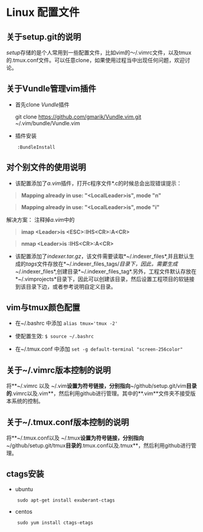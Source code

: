 # Linux 配置文件 #

## 关于setup.git的说明

*setup*存储的是个人常用到一些配置文件，比如vim的～/.vimrc文件，以及tmux的.tmux.conf文件。可以任意clone，如果使用过程当中出现任何问题，欢迎讨论。

## 关于Vundle管理vim插件

* 首先clone *Vundle*插件

	git clone https://github.com/gmarik/Vundle.vim.git ~/.vim/bundle/Vundle.vim 

* 插件安装

```
	:BundleInstall
```

## 对个别文件的使用说明

* 该配置添加了*a.vim*插件，打开c程序文件\*.c的时候总会出现错误提示：

> **Mapping already in use: "\<LocalLeader\>is", mode "n"**

> **Mapping already in use: "\<LocalLeader\>is", mode "i"**

解决方案： 注释掉*a.vim*中的

> **imap \<Leader\>is \<ESC\>:IHS\<CR\>:A\<CR\>**

> **nmap \<Leader\>is :IHS\<CR\>:A\<CR\>**

* 该配置添加了*indexer.tar.gz*，该文件需要读取*~/.indexer_files*,并且默认生成的*tags*文件存放在*~/.indexer_files_tags/*目录下，因此，需要生成*~/.indexer_files*,创建目录*~/.indexer_files_tag*.另外，工程文件默认存放在*~/.vimprojects*目录下，因此可以创建该目录，然后设置工程项目的软链接到该目录下边，或者参考说明自定义目录。

## vim与tmux颜色配置

- 在~/.bashrc 中添加 `alias tmux='tmux -2'`

- 使配置生效: `$ source ~/.bashrc`

- 在~/.tmux.conf 中添加 `set -g default-terminal "screen-256color"`

## 关于~/.vimrc版本控制的说明

将**~/.vimrc 以及 ~/.vim**设置为符号链接，分别指向**~/github/setup.git/vim**目录的**.vimrc以及.vim**，然后利用github进行管理。其中的**.vim**文件夹不接受版本系统的控制。
	
## 关于~/.tmux.conf版本控制的说明

将**~/.tmux.conf以及 ~/.tmux**设置为符号链接，分别指向**~/github/setup.git/tmux**目录的**.tmux.conf以及.tmux**，然后利用github进行管理。
	

## ctags安装

- ubuntu

```
	sudo apt-get install exuberant-ctags
```

- centos

```
	sudo yum install ctags-etags
```
